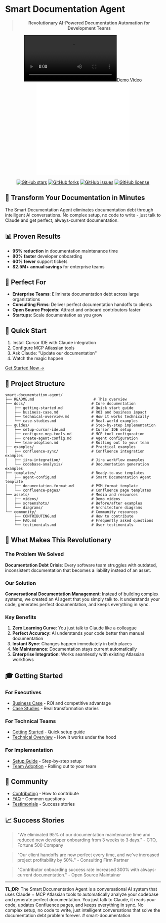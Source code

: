 # Smart Documentation Agent

<div align="center">

> **Revolutionary AI-Powered Documentation Automation for Development Teams**

[![Demo Video](assets/videos/demo-overview.mp4)](assets/videos/demo-overview.mp4)
[![Business Impact](docs/business-case.md)](docs/business-case.md)
[![Quick Start](docs/getting-started.md)](docs/getting-started.md)

[![GitHub stars](https://img.shields.io/github/stars/your-username/smart-documentation-agent?style=social)](https://github.com/your-username/smart-documentation-agent)
[![GitHub forks](https://img.shields.io/github/forks/your-username/smart-documentation-agent?style=social)](https://github.com/your-username/smart-documentation-agent)
[![GitHub issues](https://img.shields.io/github/issues/your-username/smart-documentation-agent)](https://github.com/your-username/smart-documentation-agent/issues)
[![GitHub license](https://img.shields.io/github/license/your-username/smart-documentation-agent)](https://github.com/your-username/smart-documentation-agent/blob/main/LICENSE)

</div>

## 🚀 Transform Your Documentation in Minutes

The Smart Documentation Agent eliminates documentation debt through intelligent AI conversations. No complex setup, no code to write - just talk to Claude and get perfect, always-current documentation.

## 📊 Proven Results

- **95% reduction** in documentation maintenance time
- **80% faster** developer onboarding
- **60% fewer** support tickets
- **$2.5M+ annual savings** for enterprise teams

## 🎯 Perfect For

- **Enterprise Teams**: Eliminate documentation debt across large organizations
- **Consulting Firms**: Deliver perfect documentation handoffs to clients
- **Open Source Projects**: Attract and onboard contributors faster
- **Startups**: Scale documentation as you grow

## 🚀 Quick Start

1. Install Cursor IDE with Claude integration
2. Configure MCP Atlassian tools
3. Ask Claude: "Update our documentation"
4. Watch the magic happen

[Get Started Now →](docs/getting-started.md)

## 📁 Project Structure

```
smart-documentation-agent/
├── README.md                           # This overview
├── docs/                              # Core documentation
│   ├── getting-started.md             # Quick start guide
│   ├── business-case.md               # ROI and business impact
│   ├── technical-overview.md          # How it works technically
│   └── case-studies.md                # Real-world examples
├── guides/                            # Step-by-step implementation
│   ├── setup-cursor-ide.md            # Cursor IDE setup
│   ├── configure-mcp-tools.md         # MCP tool configuration
│   ├── create-agent-config.md         # Agent configuration
│   └── team-adoption.md               # Rolling out to your team
├── examples/                          # Practical examples
│   ├── confluence-sync/               # Confluence integration examples
│   ├── jira-integration/              # Jira workflow examples
│   └── codebase-analysis/             # Documentation generation examples
├── templates/                         # Ready-to-use templates
│   ├── agent-config.md                # Smart Documentation Agent template
│   ├── documentation-format.md        # PSM format template
│   └── confluence-pages/              # Confluence page templates
├── assets/                            # Media and resources
│   ├── videos/                        # Demo videos
│   ├── screenshots/                   # Before/after examples
│   └── diagrams/                      # Architecture diagrams
└── community/                         # Community resources
    ├── CONTRIBUTING.md                # How to contribute
    ├── FAQ.md                         # Frequently asked questions
    └── testimonials.md                # User testimonials
```

## 🌟 What Makes This Revolutionary

### The Problem We Solved

**Documentation Debt Crisis**: Every software team struggles with outdated, inconsistent documentation that becomes a liability instead of an asset.

### Our Solution

**Conversational Documentation Management**: Instead of building complex systems, we created an AI agent that you simply talk to. It understands your code, generates perfect documentation, and keeps everything in sync.

### Key Benefits

1. **Zero Learning Curve**: You just talk to Claude like a colleague
2. **Perfect Accuracy**: AI understands your code better than manual documentation
3. **Instant Sync**: Changes happen immediately in both places
4. **No Maintenance**: Documentation stays current automatically
5. **Enterprise Integration**: Works seamlessly with existing Atlassian workflows

## 🎓 Getting Started

### For Executives

- [Business Case](docs/business-case.md) - ROI and competitive advantage
- [Case Studies](docs/case-studies.md) - Real transformation stories

### For Technical Teams

- [Getting Started](docs/getting-started.md) - Quick setup guide
- [Technical Overview](docs/technical-overview.md) - How it works under the hood

### For Implementation

- [Setup Guide](guides/setup-cursor-ide.md) - Step-by-step setup
- [Team Adoption](guides/team-adoption.md) - Rolling out to your team

## 🤝 Community

- [Contributing](community/CONTRIBUTING.md) - How to contribute
- [FAQ](community/FAQ.md) - Common questions
- [Testimonials](community/testimonials.md) - Success stories

## 📈 Success Stories

> "We eliminated 95% of our documentation maintenance time and reduced new developer onboarding from 3 weeks to 3 days." - CTO, Fortune 500 Company

> "Our client handoffs are now perfect every time, and we've increased project profitability by 50%." - Consulting Firm Partner

> "Contributor onboarding success rate increased 300% with always-current documentation." - Open Source Maintainer

---

**TL;DR:** The Smart Documentation Agent is a conversational AI system that uses Claude + MCP Atlassian tools to automatically analyze your codebase and generate perfect documentation. You just talk to Claude, it reads your code, updates Confluence pages, and keeps everything in sync. No complex setup, no code to write, just intelligent conversations that solve the documentation debt problem forever.
#   s m a r t - d o c u m e n t a t i o n  
 